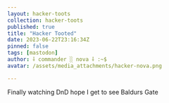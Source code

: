 ```yaml
---
layout: hacker-toots
collection: hacker-toots
published: true
title: "Hacker Tooted"
date: 2023-06-22T23:16:34Z
pinned: false
tags: [mastodon]
author: ⸸ commander ░ nova ⸸ :~$
avatar: /assets/media_attachments/hacker-nova.png

---
```


<p>Finally watching DnD hope I get to see Baldurs Gate</p>


